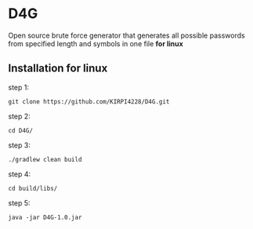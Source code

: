 # D4G
Open source brute force generator that generates all possible passwords from specified  length and symbols in one file **for linux**

## Installation for linux
step 1:

    git clone https://github.com/KIRPI4228/D4G.git

step 2:

	cd D4G/
	
step 3:
	
    ./gradlew clean build
	
step 4:

    cd build/libs/
	
step 5:

    java -jar D4G-1.0.jar
	


